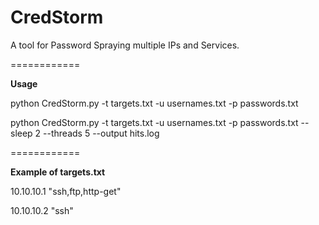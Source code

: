 # CredStorm
A tool for Password Spraying multiple IPs and Services.

============

**Usage**

python CredStorm.py -t targets.txt -u usernames.txt -p passwords.txt

python CredStorm.py -t targets.txt -u usernames.txt -p passwords.txt --sleep 2 --threads 5 --output hits.log


============

**Example of targets.txt**

10.10.10.1 "ssh,ftp,http-get"

10.10.10.2 "ssh"
